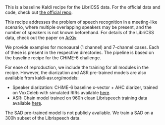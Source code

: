 This is a baseline Kaldi recipe for the LibriCSS data. For the official
data and code, check out [the official repo](https://github.com/chenzhuo1011/libri_css).

This recipe addresses the problem of speech recognition in a meeting-like
scenario, where multiple overlapping speakers may be present, and the 
number of speakers is not known beforehand. For details of the LibriCSS
data, check out the paper on [ArXiv](https://arxiv.org/abs/2001.11482)

We provide examples for monoaural (1 channel) and 7-channel cases. Each of
these is present in the respective directories. The pipeline is based on
the baseline recipe for the CHiME-6 challenge. 

For ease of reproduction, we include the training for all modules in the
recipe. However, the diarization and ASR pre-trained models are also available 
from kaldi-asr.org/models:

* Speaker diarization: CHiME-6 baseline x-vector + AHC diarizer, trained on VoxCeleb 
with simulated RIRs available [here](http://kaldi-asr.org/models/m12).
* ASR: Chain model trained on 960h clean Librispeech training data available
[here](http://kaldi-asr.org/models/m13). 

The SAD pre-trained model is not publicly available. We train a SAD on a 300h 
subset of the Librispeech data.